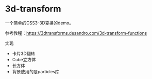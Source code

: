 # 3d-transform
一个简单的CSS3-3D变换的demo。

参考教程：https://3dtransforms.desandro.com/3d-transform-functions

实现

- 卡片3D翻转
- Cube立方体
- 长方体
- 背景使用的是particles库


